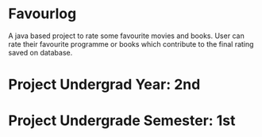 # Favourlog

A java based project to rate some favourite movies and books.
User can rate their favourite programme or books which contribute to the final rating saved on database.
# Project Undergrad Year: 2nd
# Project Undergrade Semester: 1st
